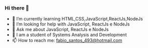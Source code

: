 ### Hi there 👋

- 🌱 I’m currently learning HTML,CSS,JavaScript,ReactJs,NodeJs
- 🤔 I’m looking for help with JavaScript, ReactJs e NodeJs
- 💬 Ask me about JavaScript, ReactJs e NodeJs
- 🤔 I am a student of Systems Analysis and Development
- 📫 How to reach me: fabio_santos_493@hotmail.com
